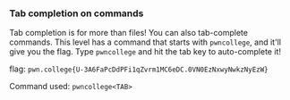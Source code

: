 ### Tab completion on commands 

Tab completion is for more than files! You can also tab-complete commands. This level has a command that starts with `pwncollege`, and it'll give you the flag. Type `pwncollege` and hit the tab key to auto-complete it!

flag: `pwn.college{U-3A6FaPcDdPFi1qZvrm1MC6eDC.0VN0EzNxwyNwkzNyEzW}`

Command used: 
`pwncollege<TAB>`

